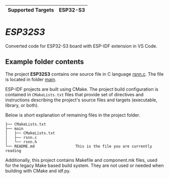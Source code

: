 | Supported Targets | ESP32-S3 |
| ----------------- | ----- | 

# _ESP32S3_

Converted code for ESP32-S3 board with ESP-IDF extension in VS Code.

## Example folder contents

The project **ESP32S3** contains one source file in C language [rsnn.c](main/rsnn.c). The file is located in folder [main](main).

ESP-IDF projects are built using CMake. The project build configuration is contained in `CMakeLists.txt`
files that provide set of directives and instructions describing the project's source files and targets
(executable, library, or both). 

Below is short explanation of remaining files in the project folder.

```
├── CMakeLists.txt
├── main
│   ├── CMakeLists.txt
│   ├── rsnn.c
│   └── rsnn.h
└── README.md                  This is the file you are currently reading
```
Additionally, this project contains Makefile and component.mk files, used for the legacy Make based build system. 
They are not used or needed when building with CMake and idf.py.
